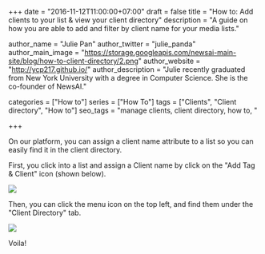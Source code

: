 +++
date = "2016-11-12T11:00:00+07:00"
draft = false
title = "How to: Add clients to your list & view your client directory"
description = "A guide on how you are able to add and filter by client name for your media lists."

author_name = "Julie Pan"
author_twitter = "julie_panda"
author_main_image = "https://storage.googleapis.com/newsai-main-site/blog/how-to-client-directory/2.png"
author_website = "http://ycp217.github.io/"
author_description = "Julie recently graduated from New York University with a degree in Computer Science. She is the co-founder of NewsAI."

categories = ["How to"]
series = ["How To"]
tags = ["Clients", "Client directory", "How to"]
seo_tags = "manage clients, client directory, how to, "

+++

On our platform, you can assign a client name attribute to a list so you can easily find it in the client directory.

First, you click into a list and assign a Client name by click on the "Add Tag & Client" icon (shown below).

![](https://storage.googleapis.com/newsai-main-site/blog/how-to-client-directory/1.png)

Then, you can click the menu icon on the top left, and find them under the "Client Directory" tab.

![](https://storage.googleapis.com/newsai-main-site/blog/how-to-client-directory/2.png)

Voila!
